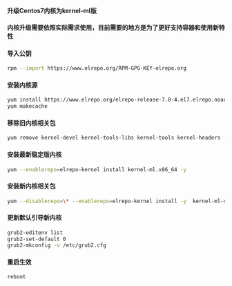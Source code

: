 #### 升级Centos7内核为kernel-ml版

#### 内核升级需要依照实际需求使用，目前需要的地方是为了更好支持容器和使用新特性

#### 导入公钥
```sh
rpm --import https://www.elrepo.org/RPM-GPG-KEY-elrepo.org
```
#### 安装内核源
```sh
yum install https://www.elrepo.org/elrepo-release-7.0-4.el7.elrepo.noarch.rpm -y
yum makecache
```
#### 移除旧内核相关包
```sh
yum remove kernel-devel kernel-tools-libs kernel-tools kernel-headers -y
```
#### 安装最新稳定版内核
```sh
yum --enablerepo=elrepo-kernel install kernel-ml.x86_64 -y
```
#### 安装新内核相关包
```sh
yum --disablerepo=\* --enablerepo=elrepo-kernel install -y  kernel-ml-devel kernel-ml-tools kernel-ml-tools-libs kernel-ml-tools-libs-devel kernel-ml-headers
```
#### 更新默认引导新内核
```sh
grub2-editenv list
grub2-set-default 0
grub2-mkconfig -o /etc/grub2.cfg
```
#### 重启生效
```sh
reboot
```